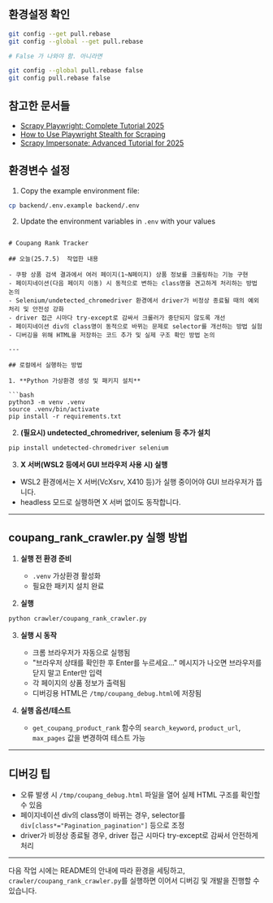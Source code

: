 ## 환경설정 확인

```bash
git config --get pull.rebase
git config --global --get pull.rebase

# False 가 나와야 함. 아니라면

git config --global pull.rebase false
git config pull.rebase false
```

## 참고한 문서들
* [Scrapy Playwright: Complete Tutorial 2025](https://www.zenrows.com/blog/scrapy-playwright#set-up-a-scrapy-project)
* [How to Use Playwright Stealth for Scraping](https://www.zenrows.com/blog/playwright-stealth#what-is)
* [Scrapy Impersonate: Advanced Tutorial for 2025](https://www.zenrows.com/blog/scrapy-impersonate#why-scrapy-impersonate)

## 환경변수 설정

1. Copy the example environment file:
```bash
cp backend/.env.example backend/.env
```

2. Update the environment variables in `.env` with your values
```

# Coupang Rank Tracker

## 오늘(25.7.5)  작업한 내용

- 쿠팡 상품 검색 결과에서 여러 페이지(1~N페이지) 상품 정보를 크롤링하는 기능 구현
- 페이지네이션(다음 페이지 이동) 시 동적으로 변하는 class명을 견고하게 처리하는 방법 논의
- Selenium/undetected_chromedriver 환경에서 driver가 비정상 종료될 때의 예외 처리 및 안전성 강화
- driver 접근 시마다 try-except로 감싸서 크롤러가 중단되지 않도록 개선
- 페이지네이션 div의 class명이 동적으로 바뀌는 문제로 selector를 개선하는 방법 실험
- 디버깅을 위해 HTML을 저장하는 코드 추가 및 실제 구조 확인 방법 논의

---

## 로컬에서 실행하는 방법

1. **Python 가상환경 생성 및 패키지 설치**

```bash
python3 -m venv .venv
source .venv/bin/activate
pip install -r requirements.txt
```

2. **(필요시) undetected_chromedriver, selenium 등 추가 설치**

```bash
pip install undetected-chromedriver selenium
```

3. **X 서버(WSL2 등에서 GUI 브라우저 사용 시) 실행**
- WSL2 환경에서는 X 서버(VcXsrv, X410 등)가 실행 중이어야 GUI 브라우저가 뜹니다.
- headless 모드로 실행하면 X 서버 없이도 동작합니다.

---

## coupang_rank_crawler.py 실행 방법

1. **실행 전 환경 준비**
   - `.venv` 가상환경 활성화
   - 필요한 패키지 설치 완료

2. **실행**

```bash
python crawler/coupang_rank_crawler.py
```

3. **실행 시 동작**
   - 크롬 브라우저가 자동으로 실행됨
   - "브라우저 상태를 확인한 후 Enter를 누르세요..." 메시지가 나오면 브라우저를 닫지 말고 Enter만 입력
   - 각 페이지의 상품 정보가 출력됨
   - 디버깅용 HTML은 `/tmp/coupang_debug.html`에 저장됨

4. **실행 옵션/테스트**
   - `get_coupang_product_rank` 함수의 `search_keyword`, `product_url`, `max_pages` 값을 변경하여 테스트 가능

---

## 디버깅 팁
- 오류 발생 시 `/tmp/coupang_debug.html` 파일을 열어 실제 HTML 구조를 확인할 수 있음
- 페이지네이션 div의 class명이 바뀌는 경우, selector를 `div[class*="Pagination_pagination"]` 등으로 조정
- driver가 비정상 종료될 경우, driver 접근 시마다 try-except로 감싸서 안전하게 처리

---

다음 작업 시에는 README의 안내에 따라 환경을 세팅하고, `crawler/coupang_rank_crawler.py`를 실행하면 이어서 디버깅 및 개발을 진행할 수 있습니다.
